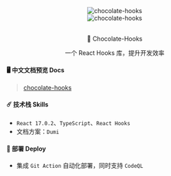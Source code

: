 <div align="center">
    <img alt="chocolate-hooks" style={{ width: 180, height: 180 }} src="https://blog-1253646934.cos.ap-beijing.myqcloud.com/choco-hooks.png" />
    <div >
      <img alt="chocolate-hooks" style={{ marginLeft: 10 }} src="https://img.shields.io/badge/%20%20%F0%9F%93%A6%F0%9F%9A%80-semantic--release-e10079.svg" />
    </div>
    <br />
    <p> <span role="img" aria-label="chocolateUi" >🍫</span> Chocolate-Hooks </p>
    <p> 一个 React Hooks 库，提升开发效率</p>
</div>

#### 🖥️ 中文文档预览 Docs

>[chocolate-hooks](https://chocolateui.github.io/chocolate-hooks/)

#### ☄️ 技术栈 Skills

- `React 17.0.2`、`TypeScript`、`React Hooks`
- 文档方案：`Dumi`

#### 🔨 部署 Deploy

- 集成 `Git Action` 自动化部署，同时支持 `CodeQL`
